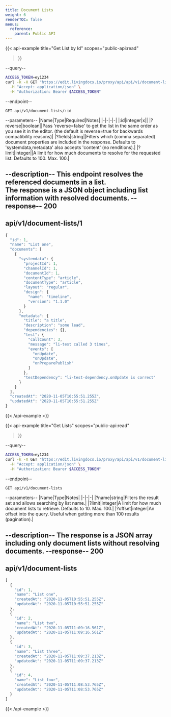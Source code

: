 ```yaml
---
title: Document Lists
weight: 6
renderTOC: false
menus:
  reference:
    parent: Public API
---
```


{{< api-example
  title="Get List by Id"
  scopes="public-api:read"
>}}

--query--

```bash
ACCESS_TOKEN=ey1234
curl -k -X GET "https://edit.livingdocs.io/proxy/api/api/v1/document-lists/:id?reverse=false&limit=20" \
  -H "Accept: application/json" \
  -H "Authorization: Bearer $ACCESS_TOKEN"
```

--endpoint--
```
GET api/v1/document-lists/:id
```

--parameters--
|Name|Type|Required|Notes|
|-|-|-|-|
|:id|integer|x||
|?reverse|boolean||Pass 'reverse=false' to get the list in the same order as you see it in the editor. (the default is reverse=true for backwards compatibility reasons)|
|?fields|string||Filters which (comma separated) document properties are included in the response. Defaults to 'systemdata,metadata' also accepts 'content' (no renditions).|
|?limit|integer||A limit for how much documents to resolve for the requested list. Defaults to 100. Max. 100.|

--description--
This endpoint resolves the referenced documents in a list.<br>
The response is a JSON object including list information with resolved documents.
--response--
200
---
api/v1/document-lists/1
---
```js
{
  "id": 1,
  "name": "List one",
  "documents": [
    {
      "systemdata": {
        "projectId": 1,
        "channelId": 1,
        "documentId": 1,
        "contentType": "article",
        "documentType": "article",
        "layout": "regular",
        "design": {
          "name": "timeline",
          "version": "1.1.0"
        }
      },
      "metadata": {
        "title": "a title",
        "description": "some lead",
        "dependencies": {},
        "test": {
          "callCount": 3,
          "message": "li-test called 3 times",
          "events": [
            "onUpdate",
            "onUpdate",
            "onPreparePublish"
          ]
        },
        "testDependency": "li-test-dependency.onUpdate is correct"
      }
    }
  ],
  "createdAt": "2020-11-05T10:55:51.255Z",
  "updatedAt": "2020-11-05T10:55:51.255Z"
}
```

{{< /api-example >}}

{{< api-example
  title="Get Lists"
  scopes="public-api:read"
>}}

--query--

```bash
ACCESS_TOKEN=ey1234
curl -k -X GET "https://edit.livingdocs.io/proxy/api/api/v1/document-lists" \
  -H "Accept: application/json" \
  -H "Authorization: Bearer $ACCESS_TOKEN"
```

--endpoint--
```
GET api/v1/document-lists
```

--parameters--
|Name|Type|Notes|
|-|-|-|
|?name|string|Filters the result set and allows searching by list name.|
|?limit|integer|A limit for how much document lists to retrieve. Defaults to 10. Max. 100.|
|?offset|integer|An offset into the query. Useful when getting more than 100 results (pagination).|

--description--
The response is a JSON array including only document lists without resolving documents.
--response--
200
---
api/v1/document-lists
---
```js
[
  {
    "id": 1,
    "name": "List one",
    "createdAt": "2020-11-05T10:55:51.255Z",
    "updatedAt": "2020-11-05T10:55:51.255Z"
  },
  {
    "id": 2,
    "name": "List two",
    "createdAt": "2020-11-05T11:09:16.561Z",
    "updatedAt": "2020-11-05T11:09:16.561Z"
  },
  {
    "id": 3,
    "name": "List three",
    "createdAt": "2020-11-05T11:09:37.213Z",
    "updatedAt": "2020-11-05T11:09:37.213Z"
  },
  {
    "id": 4,
    "name": "List four",
    "createdAt": "2020-11-05T11:08:53.765Z",
    "updatedAt": "2020-11-05T11:08:53.765Z"
  }
]
```

{{< /api-example >}}
